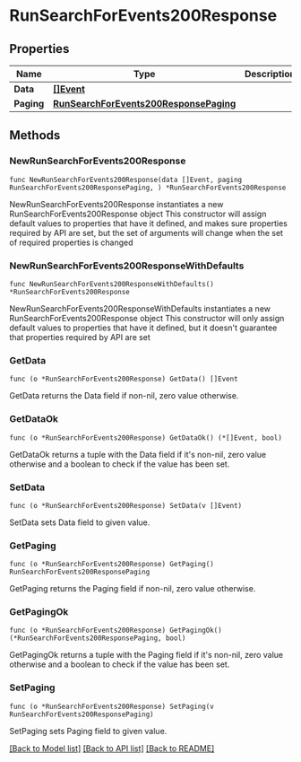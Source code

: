 # RunSearchForEvents200Response

## Properties

Name | Type | Description | Notes
------------ | ------------- | ------------- | -------------
**Data** | [**[]Event**](Event.md) |  | 
**Paging** | [**RunSearchForEvents200ResponsePaging**](RunSearchForEvents200ResponsePaging.md) |  | 

## Methods

### NewRunSearchForEvents200Response

`func NewRunSearchForEvents200Response(data []Event, paging RunSearchForEvents200ResponsePaging, ) *RunSearchForEvents200Response`

NewRunSearchForEvents200Response instantiates a new RunSearchForEvents200Response object
This constructor will assign default values to properties that have it defined,
and makes sure properties required by API are set, but the set of arguments
will change when the set of required properties is changed

### NewRunSearchForEvents200ResponseWithDefaults

`func NewRunSearchForEvents200ResponseWithDefaults() *RunSearchForEvents200Response`

NewRunSearchForEvents200ResponseWithDefaults instantiates a new RunSearchForEvents200Response object
This constructor will only assign default values to properties that have it defined,
but it doesn't guarantee that properties required by API are set

### GetData

`func (o *RunSearchForEvents200Response) GetData() []Event`

GetData returns the Data field if non-nil, zero value otherwise.

### GetDataOk

`func (o *RunSearchForEvents200Response) GetDataOk() (*[]Event, bool)`

GetDataOk returns a tuple with the Data field if it's non-nil, zero value otherwise
and a boolean to check if the value has been set.

### SetData

`func (o *RunSearchForEvents200Response) SetData(v []Event)`

SetData sets Data field to given value.


### GetPaging

`func (o *RunSearchForEvents200Response) GetPaging() RunSearchForEvents200ResponsePaging`

GetPaging returns the Paging field if non-nil, zero value otherwise.

### GetPagingOk

`func (o *RunSearchForEvents200Response) GetPagingOk() (*RunSearchForEvents200ResponsePaging, bool)`

GetPagingOk returns a tuple with the Paging field if it's non-nil, zero value otherwise
and a boolean to check if the value has been set.

### SetPaging

`func (o *RunSearchForEvents200Response) SetPaging(v RunSearchForEvents200ResponsePaging)`

SetPaging sets Paging field to given value.



[[Back to Model list]](../README.md#documentation-for-models) [[Back to API list]](../README.md#documentation-for-api-endpoints) [[Back to README]](../README.md)



